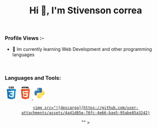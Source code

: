 <h1 align="center">Hi 👋, I'm Stivenson correa</h1>
<br>

<p align="right"> <h3>Profile Views :-</h3>

- 🌱 Im currently learning Web Development and other programming languages

<br>
<center>
        <h3 align="left">Languages and Tools:</h3>
    <p align="left"> 
    <img
        src="https://raw.githubusercontent.com/devicons/devicon/master/icons/css3/css3-original-wordmark.svg" alt="css3"
        width="40" height="40" /> </a> <a href="https://www.w3.org/html/" target="_blank" rel="noreferrer"> <img
        src="https://raw.githubusercontent.com/devicons/devicon/master/icons/html5/html5-original-wordmark.svg"
        alt="html5" width="40" height="40" /> </a> <a href="https://www.adobe.com/in/products/illustrator.html"
            target="_blank" rel="noreferrer">  <img
        src="https://raw.githubusercontent.com/devicons/devicon/master/icons/python/python-original.svg" alt="python"
        width="40" height="40" /> </a> <a href="https://reactjs.org/" target="_blank" rel="noreferrer">


    <img src="![descarga](https://github.com/user-attachments/assets/4a41d85e-76fc-4e66-bae5-95abe85a3242)
[](url)"" >
</center>


